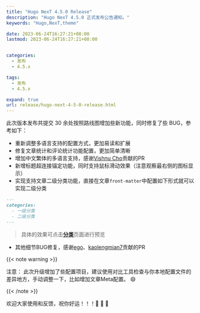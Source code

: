 ```yaml
---
title: "Hugo NexT 4.5.0 Release"
description: "Hugo NexT 4.5.0 正式发布公告通知。"
keywords: "Hugo,NexT,theme"

date: 2023-06-24T16:27:21+08:00
lastmod: 2023-06-24T16:27:21+08:00


categories:
  - 发布
  - 4.5.x

tags:
  - 发布
  - 4.5.x

expand: true
url: release/hugo-next-4-5-0-release.html
---
```


此次版本发布共提交 30 余处按照路线图增加些新功能，同时修复了些 BUG，参考如下：

- 重新调整多语言支持的配置方式，更加易读和扩展
- 修复文章统计和评论统计功能配置，更加简单清晰
- 增加中文繁体的多语言支持，感谢[Vishnu Cho](https://github.com/vishnucho)贡献的PR
- 新增标题超连接锚定功能，同时支持鼠标滑动效果（注意观察最右侧的图标显示）
- 实现支持文章二级分类功能，直接在文章`front-matter`中配置如下形式就可以实现二级分类
```md
---
categories:
  - 一级分类
  - 二级分类
---
```
> 具体的效果可点击[**分类**](/categories/)页面进行预览
- 其他细节BUG修复，感谢[ego](https://github.com/ego)、[kaolengmian7](https://github.com/kaolengmian7)贡献的PR

{{< note warning >}}

注意： 此次升级增加了些配置项目，建议使用对比工具检查与你本地配置文件的差异地方，手动调整一下，比如增加文章Meta配置。 😄

{{< /note >}}

欢迎大家使用和反馈，祝你好运！！！:tada: :tada: :tada:
